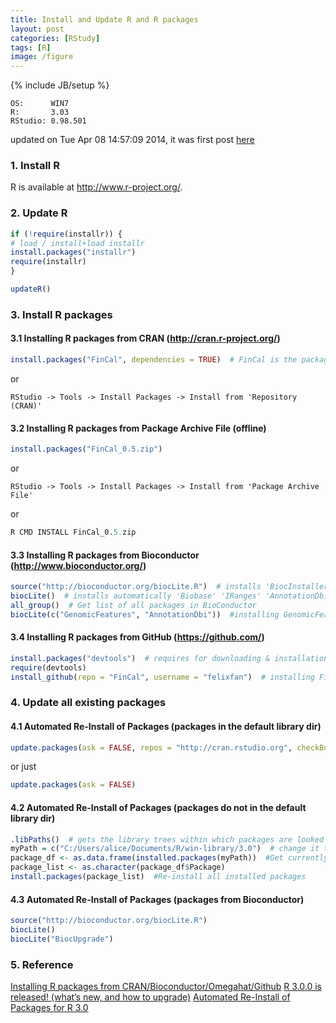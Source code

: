 ```yaml
---
title: Install and Update R and R packages
layout: post
categories: [RStudy]
tags: [R]
image: /figure
---
```

{% include JB/setup %}

```
OS:      WIN7
R:       3.03
RStudio: 0.98.501
```

updated on Tue Apr 08 14:57:09 2014, it was first post [here](http://felixfan.github.io/rstudy/2013/10/04/install-update-R/)

### 1. Install R

R is available at http://www.r-project.org/.

### 2. Update R


```r
if (!require(installr)) {
# load / install+load installr
install.packages("installr")
require(installr)
}

updateR()
```


### 3. Install R packages

#### 3.1 Installing R packages from CRAN (http://cran.r-project.org/)


```r
install.packages("FinCal", dependencies = TRUE)  # FinCal is the package name
```


or

```
RStudio -> Tools -> Install Packages -> Install from 'Repository (CRAN)'
```

#### 3.2 Installing R packages from Package Archive File (offline)


```r
install.packages("FinCal_0.5.zip")
```


or

```
RStudio -> Tools -> Install Packages -> Install from 'Package Archive File'
```
or


```r
R CMD INSTALL FinCal_0.5.zip
```


#### 3.3 Installing R packages from Bioconductor (http://www.bioconductor.org/)


```r
source("http://bioconductor.org/biocLite.R")  # installs 'BiocInstaller'
biocLite()  # installs automatically 'Biobase' 'IRanges' 'AnnotationDbi' ‘BiocGenerics’ ‘RSQLite’
all_group()  # Get list of all packages in BioConductor
biocLite(c("GenomicFeatures", "AnnotationDbi"))  #installing GenomicFeatures &AnnotationDbi packages
```


#### 3.4 Installing R packages from GitHub (https://github.com/)


```r
install.packages("devtools")  # requires for downloading & installation of GitHub packages
require(devtools)
install_github(repo = "FinCal", username = "felixfan")  # installing FinCal package
```


### 4. Update all existing packages

#### 4.1 Automated Re-Install of Packages (packages in the default library dir)

```r
update.packages(ask = FALSE, repos = "http://cran.rstudio.org", checkBuilt = TRUE)
```


or just


```r
update.packages(ask = FALSE)
```


#### 4.2 Automated Re-Install of Packages (packages do not in the default library dir)


```r
.libPaths()  # gets the library trees within which packages are looked for
myPath = c("C:/Users/alice/Documents/R/win-library/3.0")  # change it to your own dir
package_df <- as.data.frame(installed.packages(myPath))  #Get currently installed packages
package_list <- as.character(package_df$Package)
install.packages(package_list)  #Re-install all installed packages
```


#### 4.3 Automated Re-Install of Packages (packages from Bioconductor)


```r
source("http://bioconductor.org/biocLite.R")
biocLite()
biocLite("BiocUpgrade")
```


### 5. Reference

[Installing R packages from CRAN/Bioconductor/Omegahat/Github](https://sagarnikam123.snipt.net/install-packges-in-r-from-crangithub/)
[R 3.0.0 is released! (what’s new, and how to upgrade)](http://www.r-statistics.com/2013/04/r-3-0-0-is-released-whats-new-and-how-to-upgrade/)
[Automated Re-Install of Packages for R 3.0](http://randyzwitch.com/automated-re-install-of-packages-for-r-3-0/)
